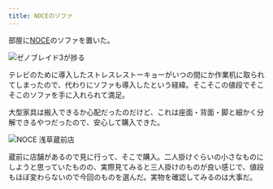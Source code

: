 ```yaml
---
title: NOCEのソファ
---
```

部屋に[NOCE](https://www.noce.co.jp/)のソファを置いた。

![](https://lh5.googleusercontent.com/mL4CONRRTyMci5ghXa-IcXod40KKTANkeFHN6XCeUjF7JyA3P3esBuNuUtKDMNNkKWxGjw6_vNcrYU_QwHG6ann2s3ivSuwtwmU9P6-81cWJfp9eHDCuAhonoXF0ByMldKGja5wRGwzDG-zFbb1L_y8 "ゼノブレイド3が捗る")

テレビのために導入したストレスレストーキョーがいつの間にか作業机に取られてしまったので、代わりにソファも導入したという経緯。そこそこの値段でそこそこのソファを手に入れられて満足。

大型家具は搬入できるか心配だったのだけど、これは座面・背面・脚と細かく分解できるやつだったので、安心して購入できた。

![](https://lh6.googleusercontent.com/oTrSNpHYDmCnKmXVL1RZ5eW75uyyPrshIb69WlaQXAiy2lFT8-gUb4WxNAncvS5_qK6a1hgbvKfuWw0AXTuNjK4tukC6oLszuUkHP6glzLAjgYHtphxQIN6Lf8QKq66yA_QepaUqoreRVpoA9gTKyaQ "NOCE 浅草蔵前店")

蔵前に店舗があるので見に行って、そこで購入。二人掛けぐらいの小さなものにしようと思っていたものの、実際見てみると三人掛けのものが良い感じで、値段もほぼ変わらないので今回のものを選んだ。実物を確認してみるのは大事だ。
